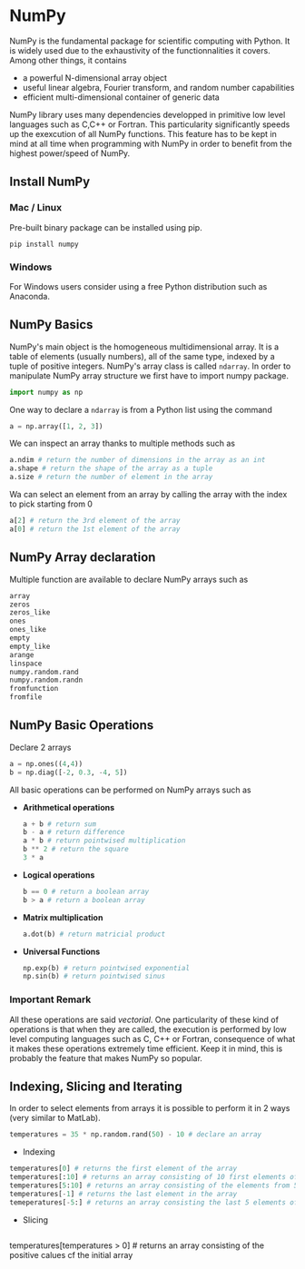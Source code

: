 # NumPy
NumPy is the fundamental package for scientific computing with Python. It is widely used due to the exhaustivity of the functionnalities it covers. Among other things, it contains
 - a powerful N-dimensional array object
 - useful linear algebra, Fourier transform, and random number capabilities
 - efficient multi-dimensional container of generic data

NumPy library uses many dependencies developped in primitive low level languages such as C,C++ or Fortran. This particularity significantly speeds up the exexcution of all NumPy functions. This feature has to be kept in mind at all time when programming with NumPy in order to benefit from the highest power/speed of NumPy.

## Install NumPy
### Mac / Linux
Pre-built binary package can be installed using pip.
```
pip install numpy
```

### Windows
For Windows users consider using a free Python distribution such as Anaconda.

## NumPy Basics
NumPy's main object is the homogeneous multidimensional array. It is a table of elements (usually numbers), all of the same type, indexed by a tuple of positive integers. NumPy's array class is called ```ndarray```. In order to manipulate NumPy array structure we first have to import numpy package.
```python
import numpy as np
```

One way to declare a ```ndarray``` is from a Python list using the command
```python
a = np.array([1, 2, 3])
```

We can inspect an array thanks to multiple methods such as
```python
a.ndim # return the number of dimensions in the array as an int
a.shape # return the shape of the array as a tuple
a.size # return the number of element in the array
```

Wa can select an element from an array by calling the array with the index to pick starting from 0
```python
a[2] # return the 3rd element of the array
a[0] # return the 1st element of the array
```

## NumPy Array declaration
Multiple function are available to declare NumPy arrays such as
```python
array
zeros
zeros_like
ones
ones_like
empty
empty_like
arange
linspace
numpy.random.rand
numpy.random.randn
fromfunction
fromfile
```

## NumPy Basic Operations
Declare 2 arrays
```python
a = np.ones((4,4))
b = np.diag([-2, 0.3, -4, 5])
```

All basic operations can be performed on NumPy arrays such as
 - **Arithmetical operations**
   ```python
   a + b # return sum
   b - a # return difference
   a * b # return pointwised multiplication
   b ** 2 # return the square
   3 * a
   ```
 - **Logical operations**
   ```python
   b == 0 # return a boolean array
   b > a # return a boolean array
   ```
 - **Matrix multiplication**
   ```python
   a.dot(b) # return matricial product
   ```
 - **Universal Functions**
   ```python
   np.exp(b) # return pointwised exponential
   np.sin(b) # return pointwised sinus
   ```
   
### Important Remark   
All these operations are said *vectorial*. One particularity of these kind of operations is that when they are called, the execution is performed by low level computing languages such as C, C++ or Fortran, consequence of what it makes these operations extremely time efficient. Keep it in mind, this is probably the feature that makes NumPy so popular.

## Indexing, Slicing and Iterating
In order to select elements from arrays it is possible to perform it in 2 ways (very similar to MatLab).
```python
temperatures = 35 * np.random.rand(50) - 10 # declare an array
```
 - Indexing
  ```python
  temperatures[0] # returns the first element of the array
  temperatures[:10] # returns an array consisting of 10 first elements of the initial array
  temperatures[5:10] # returns an array consisting of the elements from 5th to 9th of the initial array
  temperatures[-1] # returns the last element in the array 
  temeperatures[-5:] # returns an array consisting the last 5 elements of the initial array
  ```
 - Slicing
    ```python
  temperatures[temperatures > 0] # returns an array consisting of the positive calues cf the initial array
  ```
